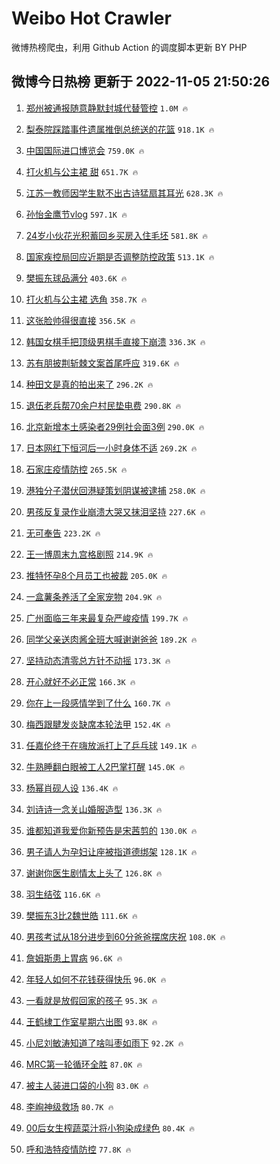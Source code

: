 # Weibo Hot Crawler 



微博热榜爬虫，利用 Github Action 的调度脚本更新 BY PHP 


## 微博今日热榜 更新于 2022-11-05 21:50:26 
1. [郑州被通报随意静默封城代替管控](https://s.weibo.com/weibo?q=%23%E9%83%91%E5%B7%9E%E8%A2%AB%E9%80%9A%E6%8A%A5%E9%9A%8F%E6%84%8F%E9%9D%99%E9%BB%98%E5%B0%81%E5%9F%8E%E4%BB%A3%E6%9B%BF%E7%AE%A1%E6%8E%A7%23&t=31&band_rank=1&Refer=top) `1.0M 🔥` 

1. [梨泰院踩踏事件遗属推倒总统送的花篮](https://s.weibo.com/weibo?q=%23%E6%A2%A8%E6%B3%B0%E9%99%A2%E8%B8%A9%E8%B8%8F%E4%BA%8B%E4%BB%B6%E9%81%97%E5%B1%9E%E6%8E%A8%E5%80%92%E6%80%BB%E7%BB%9F%E9%80%81%E7%9A%84%E8%8A%B1%E7%AF%AE%23&t=31&band_rank=2&Refer=top) `918.1K 🔥` 

1. [中国国际进口博览会](https://s.weibo.com/weibo?q=%23%E4%B8%AD%E5%9B%BD%E5%9B%BD%E9%99%85%E8%BF%9B%E5%8F%A3%E5%8D%9A%E8%A7%88%E4%BC%9A%23&t=31&band_rank=3&Refer=top) `759.0K 🔥` 

1. [打火机与公主裙 甜](https://s.weibo.com/weibo?q=%E6%89%93%E7%81%AB%E6%9C%BA%E4%B8%8E%E5%85%AC%E4%B8%BB%E8%A3%99%20%E7%94%9C&t=31&band_rank=4&Refer=top) `651.7K 🔥` 

1. [江苏一教师因学生默不出古诗猛扇其耳光](https://s.weibo.com/weibo?q=%23%E6%B1%9F%E8%8B%8F%E4%B8%80%E6%95%99%E5%B8%88%E5%9B%A0%E5%AD%A6%E7%94%9F%E9%BB%98%E4%B8%8D%E5%87%BA%E5%8F%A4%E8%AF%97%E7%8C%9B%E6%89%87%E5%85%B6%E8%80%B3%E5%85%89%23&t=31&band_rank=5&Refer=top) `628.3K 🔥` 

1. [孙怡金鹰节vlog](https://s.weibo.com/weibo?q=%23%E5%AD%99%E6%80%A1%E9%87%91%E9%B9%B0%E8%8A%82vlog%23&t=31&band_rank=6&Refer=top) `597.1K 🔥` 

1. [24岁小伙花光积蓄回乡买房入住毛坯](https://s.weibo.com/weibo?q=%2324%E5%B2%81%E5%B0%8F%E4%BC%99%E8%8A%B1%E5%85%89%E7%A7%AF%E8%93%84%E5%9B%9E%E4%B9%A1%E4%B9%B0%E6%88%BF%E5%85%A5%E4%BD%8F%E6%AF%9B%E5%9D%AF%23&t=31&band_rank=7&Refer=top) `581.8K 🔥` 

1. [国家疾控局回应近期是否调整防控政策](https://s.weibo.com/weibo?q=%23%E5%9B%BD%E5%AE%B6%E7%96%BE%E6%8E%A7%E5%B1%80%E5%9B%9E%E5%BA%94%E8%BF%91%E6%9C%9F%E6%98%AF%E5%90%A6%E8%B0%83%E6%95%B4%E9%98%B2%E6%8E%A7%E6%94%BF%E7%AD%96%23&t=31&band_rank=8&Refer=top) `513.1K 🔥` 

1. [樊振东球品满分](https://s.weibo.com/weibo?q=%23%E6%A8%8A%E6%8C%AF%E4%B8%9C%E7%90%83%E5%93%81%E6%BB%A1%E5%88%86%23&t=31&band_rank=9&Refer=top) `403.6K 🔥` 

1. [打火机与公主裙 选角](https://s.weibo.com/weibo?q=%E6%89%93%E7%81%AB%E6%9C%BA%E4%B8%8E%E5%85%AC%E4%B8%BB%E8%A3%99%20%E9%80%89%E8%A7%92&t=31&band_rank=10&Refer=top) `358.7K 🔥` 

1. [这张脸帅得很直接](https://s.weibo.com/weibo?q=%23%E8%BF%99%E5%BC%A0%E8%84%B8%E5%B8%85%E5%BE%97%E5%BE%88%E7%9B%B4%E6%8E%A5%23&t=31&band_rank=11&Refer=top) `356.5K 🔥` 

1. [韩国女棋手把顶级男棋手直接下崩溃](https://s.weibo.com/weibo?q=%23%E9%9F%A9%E5%9B%BD%E5%A5%B3%E6%A3%8B%E6%89%8B%E6%8A%8A%E9%A1%B6%E7%BA%A7%E7%94%B7%E6%A3%8B%E6%89%8B%E7%9B%B4%E6%8E%A5%E4%B8%8B%E5%B4%A9%E6%BA%83%23&t=31&band_rank=12&Refer=top) `336.3K 🔥` 

1. [苏有朋披荆斩棘文案首尾呼应](https://s.weibo.com/weibo?q=%23%E8%8B%8F%E6%9C%89%E6%9C%8B%E6%8A%AB%E8%8D%86%E6%96%A9%E6%A3%98%E6%96%87%E6%A1%88%E9%A6%96%E5%B0%BE%E5%91%BC%E5%BA%94%23&t=31&band_rank=13&Refer=top) `319.6K 🔥` 

1. [种田文是真的拍出来了](https://s.weibo.com/weibo?q=%23%E7%A7%8D%E7%94%B0%E6%96%87%E6%98%AF%E7%9C%9F%E7%9A%84%E6%8B%8D%E5%87%BA%E6%9D%A5%E4%BA%86%23&t=31&band_rank=14&Refer=top) `296.2K 🔥` 

1. [退伍老兵帮70余户村民垫电费](https://s.weibo.com/weibo?q=%23%E9%80%80%E4%BC%8D%E8%80%81%E5%85%B5%E5%B8%AE70%E4%BD%99%E6%88%B7%E6%9D%91%E6%B0%91%E5%9E%AB%E7%94%B5%E8%B4%B9%23&t=31&band_rank=15&Refer=top) `290.8K 🔥` 

1. [北京新增本土感染者29例社会面3例](https://s.weibo.com/weibo?q=%23%E5%8C%97%E4%BA%AC%E6%96%B0%E5%A2%9E%E6%9C%AC%E5%9C%9F%E6%84%9F%E6%9F%93%E8%80%8529%E4%BE%8B%E7%A4%BE%E4%BC%9A%E9%9D%A23%E4%BE%8B%23&t=31&band_rank=16&Refer=top) `290.0K 🔥` 

1. [日本网红下恒河后一小时身体不适](https://s.weibo.com/weibo?q=%23%E6%97%A5%E6%9C%AC%E7%BD%91%E7%BA%A2%E4%B8%8B%E6%81%92%E6%B2%B3%E5%90%8E%E4%B8%80%E5%B0%8F%E6%97%B6%E8%BA%AB%E4%BD%93%E4%B8%8D%E9%80%82%23&t=31&band_rank=17&Refer=top) `269.2K 🔥` 

1. [石家庄疫情防控](https://s.weibo.com/weibo?q=%23%E7%9F%B3%E5%AE%B6%E5%BA%84%E7%96%AB%E6%83%85%E9%98%B2%E6%8E%A7%23&t=31&band_rank=18&Refer=top) `265.5K 🔥` 

1. [港独分子潜伏回港疑策划阴谋被逮捕](https://s.weibo.com/weibo?q=%23%E6%B8%AF%E7%8B%AC%E5%88%86%E5%AD%90%E6%BD%9C%E4%BC%8F%E5%9B%9E%E6%B8%AF%E7%96%91%E7%AD%96%E5%88%92%E9%98%B4%E8%B0%8B%E8%A2%AB%E9%80%AE%E6%8D%95%23&t=31&band_rank=19&Refer=top) `258.0K 🔥` 

1. [男孩反复录作业崩溃大哭又抹泪坚持](https://s.weibo.com/weibo?q=%23%E7%94%B7%E5%AD%A9%E5%8F%8D%E5%A4%8D%E5%BD%95%E4%BD%9C%E4%B8%9A%E5%B4%A9%E6%BA%83%E5%A4%A7%E5%93%AD%E5%8F%88%E6%8A%B9%E6%B3%AA%E5%9D%9A%E6%8C%81%23&t=31&band_rank=20&Refer=top) `227.6K 🔥` 

1. [无可奉告](https://s.weibo.com/weibo?q=%23%E6%97%A0%E5%8F%AF%E5%A5%89%E5%91%8A%23&t=31&band_rank=21&Refer=top) `223.2K 🔥` 

1. [王一博周末九宫格剧照](https://s.weibo.com/weibo?q=%23%E7%8E%8B%E4%B8%80%E5%8D%9A%E5%91%A8%E6%9C%AB%E4%B9%9D%E5%AE%AB%E6%A0%BC%E5%89%A7%E7%85%A7%23&t=31&band_rank=22&Refer=top) `214.9K 🔥` 

1. [推特怀孕8个月员工也被裁](https://s.weibo.com/weibo?q=%23%E6%8E%A8%E7%89%B9%E6%80%80%E5%AD%958%E4%B8%AA%E6%9C%88%E5%91%98%E5%B7%A5%E4%B9%9F%E8%A2%AB%E8%A3%81%23&t=31&band_rank=23&Refer=top) `205.0K 🔥` 

1. [一盒薯条养活了全家宠物](https://s.weibo.com/weibo?q=%23%E4%B8%80%E7%9B%92%E8%96%AF%E6%9D%A1%E5%85%BB%E6%B4%BB%E4%BA%86%E5%85%A8%E5%AE%B6%E5%AE%A0%E7%89%A9%23&t=31&band_rank=24&Refer=top) `204.9K 🔥` 

1. [广州面临三年来最复杂严峻疫情](https://s.weibo.com/weibo?q=%23%E5%B9%BF%E5%B7%9E%E9%9D%A2%E4%B8%B4%E4%B8%89%E5%B9%B4%E6%9D%A5%E6%9C%80%E5%A4%8D%E6%9D%82%E4%B8%A5%E5%B3%BB%E7%96%AB%E6%83%85%23&t=31&band_rank=25&Refer=top) `199.7K 🔥` 

1. [同学父亲送肉酱全班大喊谢谢爸爸](https://s.weibo.com/weibo?q=%23%E5%90%8C%E5%AD%A6%E7%88%B6%E4%BA%B2%E9%80%81%E8%82%89%E9%85%B1%E5%85%A8%E7%8F%AD%E5%A4%A7%E5%96%8A%E8%B0%A2%E8%B0%A2%E7%88%B8%E7%88%B8%23&t=31&band_rank=26&Refer=top) `189.2K 🔥` 

1. [坚持动态清零总方针不动摇](https://s.weibo.com/weibo?q=%23%E5%9D%9A%E6%8C%81%E5%8A%A8%E6%80%81%E6%B8%85%E9%9B%B6%E6%80%BB%E6%96%B9%E9%92%88%E4%B8%8D%E5%8A%A8%E6%91%87%23&t=31&band_rank=27&Refer=top) `173.3K 🔥` 

1. [开心就好不必正常](https://s.weibo.com/weibo?q=%23%E5%BC%80%E5%BF%83%E5%B0%B1%E5%A5%BD%E4%B8%8D%E5%BF%85%E6%AD%A3%E5%B8%B8%23&t=31&band_rank=28&Refer=top) `166.3K 🔥` 

1. [你在上一段感情学到了什么](https://s.weibo.com/weibo?q=%23%E4%BD%A0%E5%9C%A8%E4%B8%8A%E4%B8%80%E6%AE%B5%E6%84%9F%E6%83%85%E5%AD%A6%E5%88%B0%E4%BA%86%E4%BB%80%E4%B9%88%23&t=31&band_rank=29&Refer=top) `160.7K 🔥` 

1. [梅西跟腱发炎缺席本轮法甲](https://s.weibo.com/weibo?q=%23%E6%A2%85%E8%A5%BF%E8%B7%9F%E8%85%B1%E5%8F%91%E7%82%8E%E7%BC%BA%E5%B8%AD%E6%9C%AC%E8%BD%AE%E6%B3%95%E7%94%B2%23&t=31&band_rank=30&Refer=top) `152.4K 🔥` 

1. [任嘉伦终于在嗨放派打上了乒乓球](https://s.weibo.com/weibo?q=%23%E4%BB%BB%E5%98%89%E4%BC%A6%E7%BB%88%E4%BA%8E%E5%9C%A8%E5%97%A8%E6%94%BE%E6%B4%BE%E6%89%93%E4%B8%8A%E4%BA%86%E4%B9%92%E4%B9%93%E7%90%83%23&t=31&band_rank=31&Refer=top) `149.1K 🔥` 

1. [牛熟睡翻白眼被工人2巴掌打醒](https://s.weibo.com/weibo?q=%23%E7%89%9B%E7%86%9F%E7%9D%A1%E7%BF%BB%E7%99%BD%E7%9C%BC%E8%A2%AB%E5%B7%A5%E4%BA%BA2%E5%B7%B4%E6%8E%8C%E6%89%93%E9%86%92%23&t=31&band_rank=32&Refer=top) `145.0K 🔥` 

1. [杨幂肖砚人设](https://s.weibo.com/weibo?q=%23%E6%9D%A8%E5%B9%82%E8%82%96%E7%A0%9A%E4%BA%BA%E8%AE%BE%23&t=31&band_rank=33&Refer=top) `136.4K 🔥` 

1. [刘诗诗一念关山婚服造型](https://s.weibo.com/weibo?q=%23%E5%88%98%E8%AF%97%E8%AF%97%E4%B8%80%E5%BF%B5%E5%85%B3%E5%B1%B1%E5%A9%9A%E6%9C%8D%E9%80%A0%E5%9E%8B%23&t=31&band_rank=34&Refer=top) `136.3K 🔥` 

1. [谁都知道我爱你新预告是宋茜剪的](https://s.weibo.com/weibo?q=%23%E8%B0%81%E9%83%BD%E7%9F%A5%E9%81%93%E6%88%91%E7%88%B1%E4%BD%A0%E6%96%B0%E9%A2%84%E5%91%8A%E6%98%AF%E5%AE%8B%E8%8C%9C%E5%89%AA%E7%9A%84%23&t=31&band_rank=35&Refer=top) `130.0K 🔥` 

1. [男子请人为孕妇让座被指道德绑架](https://s.weibo.com/weibo?q=%23%E7%94%B7%E5%AD%90%E8%AF%B7%E4%BA%BA%E4%B8%BA%E5%AD%95%E5%A6%87%E8%AE%A9%E5%BA%A7%E8%A2%AB%E6%8C%87%E9%81%93%E5%BE%B7%E7%BB%91%E6%9E%B6%23&t=31&band_rank=36&Refer=top) `128.1K 🔥` 

1. [谢谢你医生剧情太上头了](https://s.weibo.com/weibo?q=%23%E8%B0%A2%E8%B0%A2%E4%BD%A0%E5%8C%BB%E7%94%9F%E5%89%A7%E6%83%85%E5%A4%AA%E4%B8%8A%E5%A4%B4%E4%BA%86%23&t=31&band_rank=37&Refer=top) `126.8K 🔥` 

1. [羽生结弦](https://s.weibo.com/weibo?q=%23%E7%BE%BD%E7%94%9F%E7%BB%93%E5%BC%A6%23&t=31&band_rank=38&Refer=top) `116.6K 🔥` 

1. [樊振东3比2魏世皓](https://s.weibo.com/weibo?q=%23%E6%A8%8A%E6%8C%AF%E4%B8%9C3%E6%AF%942%E9%AD%8F%E4%B8%96%E7%9A%93%23&t=31&band_rank=39&Refer=top) `111.6K 🔥` 

1. [男孩考试从18分进步到60分爸爸摆席庆祝](https://s.weibo.com/weibo?q=%23%E7%94%B7%E5%AD%A9%E8%80%83%E8%AF%95%E4%BB%8E18%E5%88%86%E8%BF%9B%E6%AD%A5%E5%88%B060%E5%88%86%E7%88%B8%E7%88%B8%E6%91%86%E5%B8%AD%E5%BA%86%E7%A5%9D%23&t=31&band_rank=40&Refer=top) `108.0K 🔥` 

1. [詹姆斯患上胃病](https://s.weibo.com/weibo?q=%23%E8%A9%B9%E5%A7%86%E6%96%AF%E6%82%A3%E4%B8%8A%E8%83%83%E7%97%85%23&t=31&band_rank=41&Refer=top) `96.6K 🔥` 

1. [年轻人如何不花钱获得快乐](https://s.weibo.com/weibo?q=%23%E5%B9%B4%E8%BD%BB%E4%BA%BA%E5%A6%82%E4%BD%95%E4%B8%8D%E8%8A%B1%E9%92%B1%E8%8E%B7%E5%BE%97%E5%BF%AB%E4%B9%90%23&t=31&band_rank=42&Refer=top) `96.0K 🔥` 

1. [一看就是放假回家的孩子](https://s.weibo.com/weibo?q=%23%E4%B8%80%E7%9C%8B%E5%B0%B1%E6%98%AF%E6%94%BE%E5%81%87%E5%9B%9E%E5%AE%B6%E7%9A%84%E5%AD%A9%E5%AD%90%23&t=31&band_rank=43&Refer=top) `95.3K 🔥` 

1. [王鹤棣工作室星期六出图](https://s.weibo.com/weibo?q=%23%E7%8E%8B%E9%B9%A4%E6%A3%A3%E5%B7%A5%E4%BD%9C%E5%AE%A4%E6%98%9F%E6%9C%9F%E5%85%AD%E5%87%BA%E5%9B%BE%23&t=31&band_rank=44&Refer=top) `93.8K 🔥` 

1. [小尼刘敏涛知道了啥叫枣如雨下](https://s.weibo.com/weibo?q=%23%E5%B0%8F%E5%B0%BC%E5%88%98%E6%95%8F%E6%B6%9B%E7%9F%A5%E9%81%93%E4%BA%86%E5%95%A5%E5%8F%AB%E6%9E%A3%E5%A6%82%E9%9B%A8%E4%B8%8B%23&t=31&band_rank=45&Refer=top) `92.2K 🔥` 

1. [MRC第一轮循环全胜](https://s.weibo.com/weibo?q=%23MRC%E7%AC%AC%E4%B8%80%E8%BD%AE%E5%BE%AA%E7%8E%AF%E5%85%A8%E8%83%9C%23&t=31&band_rank=46&Refer=top) `87.0K 🔥` 

1. [被主人装进口袋的小狗](https://s.weibo.com/weibo?q=%23%E8%A2%AB%E4%B8%BB%E4%BA%BA%E8%A3%85%E8%BF%9B%E5%8F%A3%E8%A2%8B%E7%9A%84%E5%B0%8F%E7%8B%97%23&t=31&band_rank=47&Refer=top) `83.0K 🔥` 

1. [李峋神级救场](https://s.weibo.com/weibo?q=%23%E6%9D%8E%E5%B3%8B%E7%A5%9E%E7%BA%A7%E6%95%91%E5%9C%BA%23&t=31&band_rank=48&Refer=top) `80.7K 🔥` 

1. [00后女生榨蔬菜汁将小狗染成绿色](https://s.weibo.com/weibo?q=%2300%E5%90%8E%E5%A5%B3%E7%94%9F%E6%A6%A8%E8%94%AC%E8%8F%9C%E6%B1%81%E5%B0%86%E5%B0%8F%E7%8B%97%E6%9F%93%E6%88%90%E7%BB%BF%E8%89%B2%23&t=31&band_rank=49&Refer=top) `80.4K 🔥` 

1. [呼和浩特疫情防控](https://s.weibo.com/weibo?q=%23%E5%91%BC%E5%92%8C%E6%B5%A9%E7%89%B9%E7%96%AB%E6%83%85%E9%98%B2%E6%8E%A7%23&t=31&band_rank=50&Refer=top) `77.8K 🔥` 

